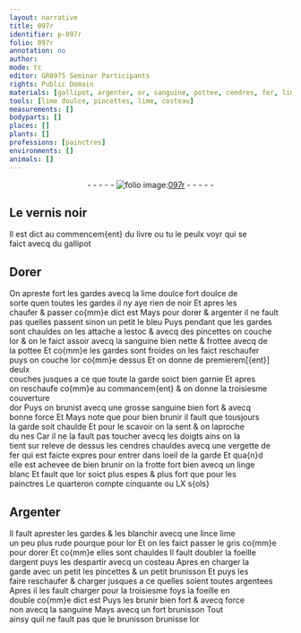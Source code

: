 ```yaml
---
layout: narrative
title: 097r
identifier: p-097r
folio: 097r
annotation: no
author:
mode: tc
editor: GR8975 Seminar Participants
rights: Public Domain
materials: [gallipot, argenter, or, sanguine, pottee, cendres, fer, linge, Argenter, argent, argentees]
tools: [lime doulce, pincettes, lime, costeau]
measurements: []
bodyparts: []
places: []
plants: []
professions: [painctres]
environments: []
animals: []
---
```


<div class="folio" align="center">- - - - - <a href="http://gallica.bnf.fr/ark:/12148/btv1b10500001g/f199.image" target="_blank"><img src="https://cu-mkp.github.io/2017-workshop-edition/assets/photo-icon.png" alt="folio image: " style="display:inline-block; margin-bottom:-3px;"/>097r</a> - - - - - </div>  
  

## Le vernis noir

 
Il est dict au commencem{ent} du livre ou tu le peulx voyr qui se<br/> faict avecq du <span class="m">gallipot</span>
 
 
  

## Dorer

 
On apreste fort les gardes avecq la <span class="tl">lime doulce</span> fort doulce de<br/> sorte quen toutes les gardes il ny aye rien de noir Et apres les<br/> chaufer & passer co{mm}e dict est Mays pour dorer & <span class="m">argenter</span> il ne fault<br/> pas quelles passent sinon un petit le bleu Puys pendant que les gardes<br/> sont chauldes on les attache a lestoc & avecq des <span class="tl">pincettes</span> on couche<br/> l<span class="m">or</span> & on le faict assoir avecq la <span class="m">sanguine</span> bien nette & frottee avecq de<br/> la <span class="m">pottee</span> Et co{mm}e les gardes sont froides on les faict reschaufer<br/> puys on couche l<span class="m">or</span> co{mm}e dessus Et on donne <span class="del">de</span> premierem[{ent}] deulx<br/> couches jusques a ce que toute la garde soict bien garnie Et apres<br/> on reschaufe co{mm}e au commancem{ent} & on donne la troisiesme couverture<br/> d<span class="m">or</span> Puys on brunist avecq une grosse <span class="m">sanguine</span> bien fort & avecq<br/> bonne force <span class="del">Et</span> Mays note que <span class="add">pour</span> bien brunir il fault que tousjours<br/> la garde soit chaulde Et pour le scavoir on la sent & on laproche<br/> du nes Car il ne la fault pas toucher avecq les doigts ains on la<br/> <span class="del">tient sur</span> releve de dessus les <span class="m">cendres</span> chauldes avecq une vergette de<br/> <span class="m">fer</span> qui est faicte expres pour entrer dans loeil de la garde Et qua{n}d<br/> elle est achevee de bien brunir on la frotte fort bien avecq un <span class="m">linge</span><br/> blanc Et fault que l<span class="m">or</span> soict plus espes & plus fort que pour les<br/> <span class="pro">painctres</span> Le quarteron compte cinquante ou LX s{ols}
 
 
  

## <span class="m">Argenter</span>

 
Il fault aprester les gardes & les blanchir avecq une <span class="del">lince</span> <span class="tl">lime</span><br/> un peu plus rude <span class="del">pour</span>que pour l<span class="m">or</span> Et on les faict passer le gris co{mm}e<br/> pour dorer Et co{mm}e elles sont chauldes Il fault doubler la foeille<br/> d<span class="m">argent</span> puys les despartir avecq un <span class="tl">costeau</span> Apres en charger la<br/> garde avec <span class="del">un petit</span> les pincettes & un petit brunisson Et puys les<br/> faire reschaufer & charger jusques a ce quelles soient toutes <span class="m">argentees</span><br/> Apres il les fault charger pour la troisiesme foys la foeille en<br/> double co{mm}e dict est Puys les brunir bien fort & avecq force<br/> non avecq la <span class="m">sanguine</span> Mays avecq un fort brunisson Tout<br/> ainsy quil ne fault pas que le brunisson brunisse l<span class="m">or</span>
 
